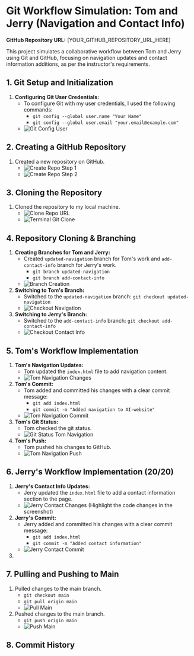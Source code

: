 # Git Workflow Simulation: Tom and Jerry (Navigation and Contact Info)

**GitHub Repository URL:** [YOUR_GITHUB_REPOSITORY_URL_HERE]

This project simulates a collaborative workflow between Tom and Jerry using Git and GitHub, focusing on navigation updates and contact information additions, as per the instructor's requirements.

## 1. Git Setup and Initialization

1.  **Configuring Git User Credentials:**
    * To configure Git with my user credentials, I used the following commands:
        * `git config --global user.name "Your Name"`
        * `git config --global user.email "your.email@example.com"`
    * ![Git Config User](screenshots/git_config.png)
    

## 2. Creating a GitHub Repository

1.  Created a new repository on GitHub.
    * ![Create Repo Step 1](screenshots/GitHub%20Repo.png)
    * ![Create Repo Step 2](screenshots/Github_Repo2.png)

## 3. Cloning the Repository

1.  Cloned the repository to my local machine.
    * ![Clone Repo URL](screenshots/Clone.png)
    * ![Terminal Git Clone](screenshots/clone-repo1.png)

## 4. Repository Cloning & Branching

1.  **Creating Branches for Tom and Jerry:**
    * Created `updated-navigation` branch for Tom's work and `add-contact-info` branch for Jerry's work.
        * `git branch updated-navigation`
        * `git branch add-contact-info`
    * ![Branch Creation](screenshots/clone-repo3.png)
2.  **Switching to Tom's Branch:**
    * Switched to the `updated-navigation` branch: `git checkout updated-navigation`
    * ![Checkout Navigation](screenshots/Git_updated-navigation.png)
3.  **Switching to Jerry's Branch:**
    * Switched to the `add-contact-info` branch: `git checkout add-contact-info`
    * ![Checkout Contact Info](screenshots/add_contact.png)

## 5. Tom's Workflow Implementation

1.  **Tom's Navigation Updates:**
    * Tom updated the `index.html` file to add navigation content.
    * ![Tom Navigation Changes](screenshots/Tom_changes.png) 
2.  **Tom's Commit:**
    * Tom added and committed his changes with a clear commit message:
        * `git add index.html`
        * `git commit -m "Added navigation to AI-website"`
    * ![Tom Navigation Commit](screenshots/clone-repo4.png)
3.  **Tom's Git Status:**
    * Tom checked the git status.
    * ![Git Status Tom Navigation](screenshots/clone-repo5.png)
4.  **Tom's Push:**
    * Tom pushed his changes to GitHub.
    * ![Tom Navigation Push](screenshots/clone-repo6.png)

## 6. Jerry's Workflow Implementation (20/20)

1.  **Jerry's Contact Info Updates:**
    * Jerry updated the `index.html` file to add a contact information section to the page.
    * ![Jerry Contact Changes](screenshots/jerry_contact_changes.png) (Highlight the code changes in the screenshot)
2.  **Jerry's Commit:**
    * Jerry added and committed his changes with a clear commit message:
        * `git add index.html`
        * `git commit -m "Added contact information"`
    * ![Jerry Contact Commit](screenshots/clone-repo8.png)
3.
    

## 7. Pulling and Pushing to Main

1.  Pulled changes to the main branch.
    * `git checkout main`
    * `git pull origin main`
    * ![Pull Main](screenshots/111.png)
2.  Pushed changes to the main branch.
    * `git push origin main`
    * ![Push Main](screenshots/222.png)

## 8. Commit History